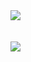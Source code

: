  <div id=title align=left>
    <img src="https://github-readme-stats.vercel.app/api?username=LingNc&show_icons=true&theme=dracula&include_all_commits=true&hide_border=true&bg_color=DEG,DB7093,FFA07A&title_color=F5F5F5&hide=contribs">
</div>
<br />
<br />
<div id=language align=left>
    <img src="https://github-readme-stats.vercel.app/api/top-langs/?username=LingNc&layout=compact">
</div>
<br />
<br />